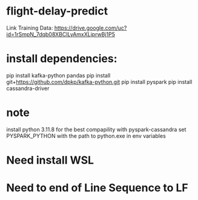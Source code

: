 # flight-delay-predict

Link Training Data: https://drive.google.com/uc?id=1rSmpN_7dqb08XBCILyAmxXLjprwBj1P5

# install dependencies:
pip install kafka-python pandas
pip install git+https://github.com/dpkp/kafka-python.git
pip install pyspark
pip install cassandra-driver

# note
install python 3.11.8 for the best compapility with pyspark-cassandra
set PYSPARK_PYTHON with the path to python.exe in env variables

# Need install WSL

# Need to end of Line Sequence to LF 
